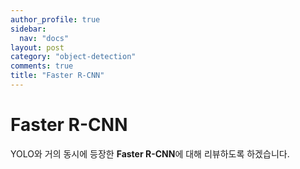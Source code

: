 ```yaml
---
author_profile: true
sidebar:
  nav: "docs"
layout: post
category: "object-detection"
comments: true
title: "Faster R-CNN"
---
```


# Faster R-CNN
YOLO와 거의 동시에 등장한 <b>Faster R-CNN</b>에 대해 리뷰하도록 하겠습니다.
